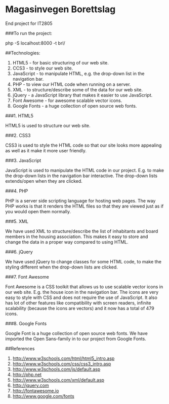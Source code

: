 Magasinvegen Borettslag
=======================

End project for IT2805

###To run the project:

  php -S localhost:8000 -t brl/

##Technologies:

1. HTML5 - for basic structuring of our web site.
2. CCS3 - to style our web site.
3. JavaScript - to manipulate HTML, e.g. the drop-down list in the navigation bar.
4. PHP - to view our HTML code when running on a server.
5. XML - to structure/describe some of the data for our web site.
6. jQuery - a JavaScript library that makes it easier to use JavaScript.
7. Font Awesome - for awesome scalable vector icons.
8. Google Fonts - a huge collection of open source web fonts.

###1. HTML5

HTML5 is used to structure our web site.

###2. CSS3

CSS3 is used to style the HTML code so that our site looks more appealing as
well as it make it more user friendly.

###3. JavaScript

JavaScript is used to manipulate the HTML code in our project. E.g. to make the
drop-down lists in the navigation bar interactive. The drop-down lists
extends/open when they are clicked.

###4. PHP

PHP is a server side scripting language for hosting web pages.
The way PHP works is that it renders the HTML files so that they are viewed
just as if you would open them normally.

###5. XML

We have used XML to structure/describe the list of inhabitants and board members
in the housing association. This makes it easy to store and change the data in a
proper way compared to using HTML.

###6. jQuery

We have used jQuery to change classes for some HTML code, to make the styling
different when the drop-down lists are clicked.

###7. Font Awesome

Font Awesome is a CSS toolkit that allows us to use scalable vector icons in
our web site. E.g. the house icon in the navigation bar. The icons are very easy
to style with CSS and does not require the use of JavaScript. It also has lot
of other features like compatibility with screen readers, infinite scalability
(because the icons are vectors) and it now has a total of 479 icons.

###8. Google Fonts

Google Font is a huge collection of open source web fonts. We have imported
the Open Sans-family in to our project from Google Fonts.

##References

1. http://www.w3schools.com/html/html5_intro.asp
2. http://www.w3schools.com/css/css3_intro.asp
3. http://www.w3schools.com/js/default.asp
4. http://php.net
5. http://www.w3schools.com/xml/default.asp
6. http://jquery.com
7. http://fontawesome.io
8. http://www.google.com/fonts
